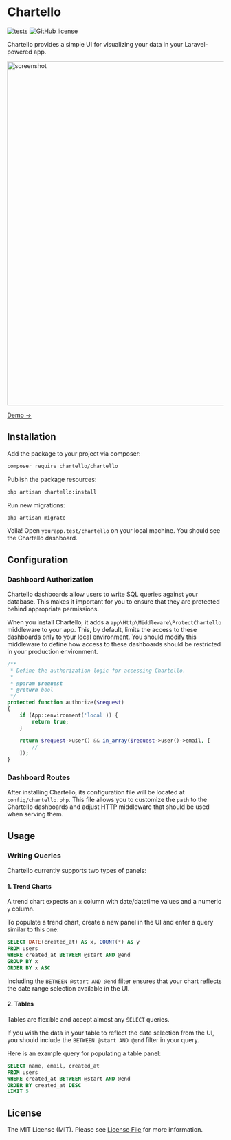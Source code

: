 # Chartello

[![tests](https://github.com/chartello/chartello/actions/workflows/tests.yml/badge.svg)](https://github.com/chartello/chartello/actions/workflows/tests.yml)
[![GitHub license](https://img.shields.io/github/license/chartello/chartello)](https://github.com/chartello/chartello/blob/master/LICENSE.md)

Chartello provides a simple UI for visualizing your data in your Laravel-powered app.

<a href="https://demo.chartello.com/">
    <img width="800" alt="screenshot" src="https://user-images.githubusercontent.com/10030505/219040779-909f08f8-c068-4d30-944a-2f64e92159e2.png">
</a>

[Demo →](https://demo.chartello.com/)

## Installation

Add the package to your project via composer:
```bash
composer require chartello/chartello
```

Publish the package resources:

```bash
php artisan chartello:install
```

Run new migrations: 

```bash
php artisan migrate
```

Voilà! Open `yourapp.test/chartello` on your local machine. You should see the Chartello dashboard.

## Configuration

### Dashboard Authorization 

Chartello dashboards allow users to write SQL queries against your database. This makes it important for 
you to ensure that they are protected behind appropriate permissions.

When you install Chartello, it adds a `app\Http\Middleware\ProtectChartello` middleware to your app. This,
by default, limits the access to these dashboards only to your local environment. You should modify this 
middleware to define how access to these dashboards should be restricted in your production environment.

```php
/**
 * Define the authorization logic for accessing Chartello.
 *
 * @param $request
 * @return bool
 */
protected function authorize($request)
{
    if (App::environment('local')) {
        return true;
    }

    return $request->user() && in_array($request->user()->email, [
        //
    ]);
}
```

### Dashboard Routes

After installing Chartello, its configuration file will be located at `config/chartello.php`. This file allows you to
customize the `path` to the Chartello dashboards and adjust HTTP middleware that should be used when serving them.

## Usage

### Writing Queries

Chartello currently supports two types of panels: 

#### 1. Trend Charts
A trend chart expects an `x` column with date/datetime values and a numeric `y` column. 

To populate a trend chart, create a new panel in 
the UI and enter a query similar to this one:

```sql
SELECT DATE(created_at) AS x, COUNT(*) AS y
FROM users
WHERE created_at BETWEEN @start AND @end
GROUP BY x
ORDER BY x ASC
```

Including the `BETWEEN @start AND @end` filter ensures that your
chart reflects the date range selection available in the UI.  

#### 2. Tables

Tables are flexible and accept almost any `SELECT` queries.

If you wish the data in your table to reflect the date selection from the UI, 
you should include the `BETWEEN @start AND @end` filter in your query.

Here is an example query for populating a table panel:

```sql
SELECT name, email, created_at
FROM users
WHERE created_at BETWEEN @start AND @end
ORDER BY created_at DESC
LIMIT 5
```

## License

The MIT License (MIT). Please see [License File](license.md) for more information.
